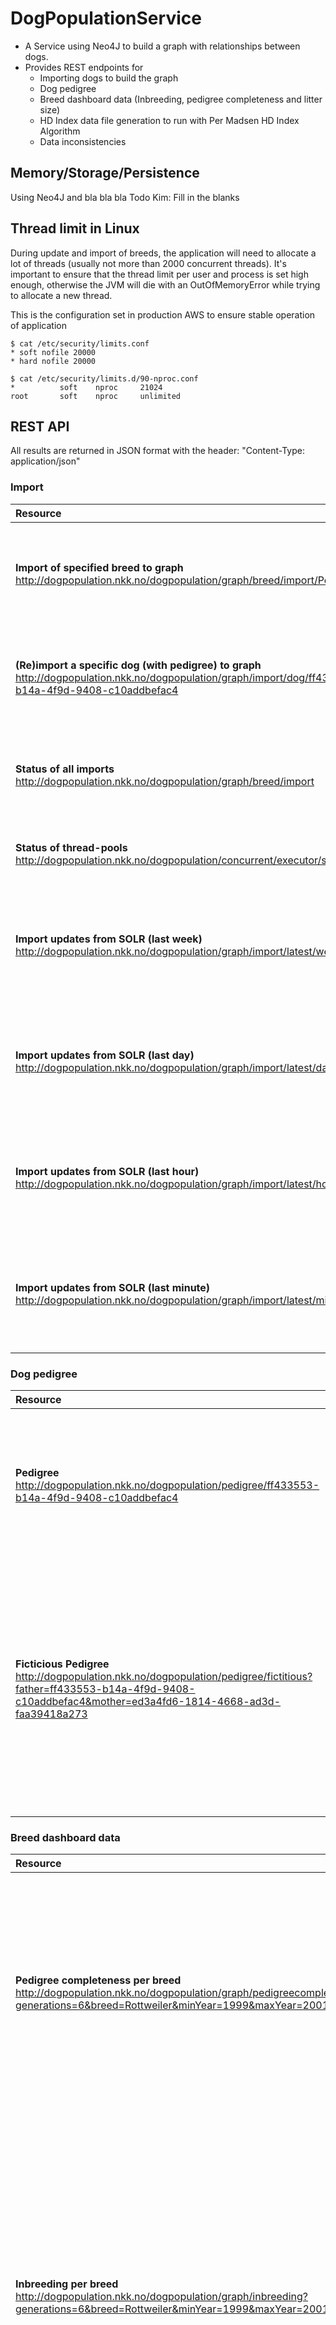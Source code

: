 DogPopulationService
====================

* A Service using Neo4J to build a graph with relationships between dogs.
* Provides REST endpoints for 
   * Importing dogs to build the graph
   * Dog pedigree
   * Breed dashboard data (Inbreeding, pedigree completeness and litter size)
   * HD Index data file generation to run with Per Madsen HD Index Algorithm
   * Data inconsistencies

Memory/Storage/Persistence
-------
Using Neo4J and bla bla bla
Todo Kim: Fill in the blanks

Thread limit in Linux
-------
During update and import of breeds, the application will need to allocate a lot of threads (usually not more than 2000 concurrent threads).
It's important to ensure that the thread limit per user and process is set high enough, otherwise the JVM will die with an OutOfMemoryError while trying to allocate a new thread.

This is the configuration set in production AWS to ensure stable operation of application

```
$ cat /etc/security/limits.conf
* soft nofile 20000
* hard nofile 20000
```

```
$ cat /etc/security/limits.d/90-nproc.conf
*          soft    nproc     21024
root       soft    nproc     unlimited
```

REST API
--------
All results are returned in JSON format with the header: "Content-Type: application/json"  

### Import
| Resource        | Action | Result           | Attributes  |
|:------------- |:------------- |:----- |:------ |
| **Import of specified breed to graph**<br/>http://dogpopulation.nkk.no/dogpopulation/graph/breed/import/Pointer| get |  Start an import, reload too see nr of tasks and status. | **breed**: Case sensitive breed name |
| **(Re)import a specific dog (with pedigree) to graph**<br/>http://dogpopulation.nkk.no/dogpopulation/graph/import/dog/ff433553-b14a-4f9d-9408-c10addbefac4 | get |  Start an import, reload too see nr of tasks and status. | **breed**: Case sensitive breed name |
| **Status of all imports**<br/>http://dogpopulation.nkk.no/dogpopulation/graph/breed/import| get | See status of all ongoing and finished imports | None |
| **Status of thread-pools**<br/>http://dogpopulation.nkk.no/dogpopulation/concurrent/executor/status| get | See status of all thread-pools | None |
| **Import updates from SOLR (last week)**<br/>http://dogpopulation.nkk.no/dogpopulation/graph/import/latest/week| get | Import updates from last week, shows number of updates | None |
| **Import updates from SOLR (last day)**<br/>http://dogpopulation.nkk.no/dogpopulation/graph/import/latest/day| get | Import updates from last day, shows number of updates | None |
| **Import updates from SOLR (last hour)**<br/>http://dogpopulation.nkk.no/dogpopulation/graph/import/latest/hour| get | Import updates from last hour, shows number of updates | None |
| **Import updates from SOLR (last minute)**<br/>http://dogpopulation.nkk.no/dogpopulation/graph/import/latest/minute| get | Import updates from last minute, shows number of updates | None |

### Dog pedigree
| Resource        | Action | Result           | Attributes  |
|:------------- |:------------- |:----- |:------ |
| **Pedigree**<br/>http://dogpopulation.nkk.no/dogpopulation/pedigree/ff433553-b14a-4f9d-9408-c10addbefac4| get | Get pedigree of given dog. This end point auto imports this dog to graph if the breed is not imported before. | **uuid**: The global unique id of this dog |
| **Ficticious Pedigree**<br/>http://dogpopulation.nkk.no/dogpopulation/pedigree/fictitious?father=ff433553-b14a-4f9d-9408-c10addbefac4&mother=ed3a4fd6-1814-4668-ad3d-faa39418a273| get | Get pedigree of the ficticious offspring of the given dog. This end point auto imports the mother and father to graph if necessary. The expected inbreeding coefficients are computed. | **father**: The global unique id of the father <br/>**mother**: The global unique id of the mother |

### Breed dashboard data
| Resource        | Action | Result           | Attributes  |
|:------------- |:------------- |:----- |:------ |
| **Pedigree completeness per breed**<br/>http://dogpopulation.nkk.no/dogpopulation/graph/pedigreecompleteness?generations=6&breed=Rottweiler&minYear=1999&maxYear=2001 | get  | Pedigree Completeness for a selection of dogs in given breed and registration year | **generations**: number of generations incl. the dog itself<br/>**breed**: Case sensitive breed name, can be repeated to cover multiple breeds<br/>**minYear:** Min year of registration<br/>**maxYear**: Max year of registration |
| **Inbreeding per breed**<br/>http://dogpopulation.nkk.no/dogpopulation/graph/inbreeding?generations=6&breed=Rottweiler&minYear=1999&maxYear=2001 | get | Inbreeding coefficients are measured in percentage-of-inbreeding. The "frequency" property counts the number of dogs within ranges of inbreeding. i.e. frequency[0] are all dogs with 0% inbreeding, frequency[1] are dogs in range (0,1)%, frequency[2] in range [1,2)%, frequency[3] in range [2,3)%, etc.| Same as above |
| **Litter-statistics per breed (numbers not quality assured yet!)**<br/>http://dogpopulation.nkk.no/dogpopulation/graph/litter?breed=Rottweiler&minYear=1999&maxYear=2001 | get | Get litter statistics for given breed | Same as above |
| **HDDiagnose statistics by breed and birthyear**<br/>http://dogpopulation.nkk.no/dogpopulation/graph/hdstatistics/bornyear?breed=Dobermann&minYear=2012&maxYear=2012 | get | Get HD-XRay statistics for given breed | Same as above |
| **HDDiagnose statistics by breed and XRay-year**<br/>http://dogpopulation.nkk.no/dogpopulation/graph/hdstatistics/xrayyear?breed=Dobermann&minYear=2012&maxYear=2012 | get | Get HD-XRay statistics for given breed | Same as above |

### HD Index data
See https://wiki.cantara.no/display/NKKFS/HD+indeks for more info. 
The very first time one of the HDIndex with path-parameter "Dalmatiner20140227" is used, the query-parameter "breed" must be set to one or more breed names. Consequtive access to any of the above URLs will ignore any query parameters, and simply return a cached dataset.
  
| Resource        | Action | Result           | Attributes  |
|:------------- |:------------- |:----- |:------ |
| **HDIndex data file**<br/>http://dogpopulation.nkk.no/dogpopulation/hdindex/Dalmatiner20140227/data?breed=Dalmatiner&breed=dalmatiner | get | Get data file for HDinxex calculation | **path**: (ie. Dalmatiner20140227) locates files. Use Breed and date or some other human readable identifier.<br/>**breed**: Case sensitive breed name, can be repeated to cover multiple breeds. | 
| **HDIndex pedigree file**<br/>http://dogpopulation.nkk.no/dogpopulation/hdindex/Dalmatiner20140227/pedigree | get | Get pedigree file | **path**: Same as above<br/>**breed** (optional as long as same folder as above): Same as above |
| **HDIndex UUID mapping file**<br/>http://dogpopulation.nkk.no/dogpopulation/hdindex/Dalmatiner20140227/uuidmapping | get | Get uuid mapping file used to read index results back to graph (not yet implemented) | Same as above |

### Data-Inconsistencies
See https://wiki.cantara.no/display/NKKFS/Datafeil+som+oppdages+og+rettes+i+hundenavet for more info

| Resource        | Action | Result           | Attributes  |
|:------------- |:------------- |:----- |:------ |
|**Incorrect or missing gender - list inconsistencies for specific breed**<br/>http://dogpopulation.nkk.no/dogpopulation/graph/inconsistencies/gender/all?breed=Rottweiler&skip=0&limit=10 | get | Lists all uuids of dogs that have some sort of gender inconsistency | **skip**: Used for paging the list<br/>**limit**: used to limit number of results returned at once.|
|**Incorrect or missing gender - unique dog**<br/>http://dogpopulation.nkk.no/dogpopulation/graph/inconsistencies/gender/654cecf2-2eb1-4bc0-9d93-5046ed2f82ec | get | Get details related to gender inconsistencies of dog. | uuid: unique id of dog |
|**Incorrect or missing breed - list all inconsistencies for specific breed**<br/>http://dogpopulation.nkk.no/dogpopulation/graph/inconsistencies/breed/all?breed=Rottweiler&skip=0&limit=10 | get | List all uuids of dogs that have some sort of breed inconsistency | Same as above |
|**Incorrect or missing breed - unique dog**<br/>http://dogpopulation.nkk.no/dogpopulation/graph/inconsistencies/breed/0426517e-3833-4a29-a620-075ebb1b8b68 | get | Get details related to breed inconsistencies of dog. | uuid: unique id of dog |
|**Circular parent chain in pedigree - list for breed set** circle<br/>http://dogpopulation.nkk.no/dogpopulation/graph/inconsistencies/circularancestry/breed?breed=Dobermann&breed=Dalmatiner| get | Get a list of dogs that are part of a circular parent-chain, we will not list more than one dog from each circle. | breed: a list of breeds to perform the search for |
|**Circular parent chain in pedigree - unique** circle<br/>http://dogpopulation.nkk.no/dogpopulation/graph/inconsistencies/circularancestry/445d3c86-272b-4cd0-bf44-8ccc893af070| get | Get parent-chain that form a circle in the ancestry of dog. | uuid: unique id of dog |

Test-server
-----------
N/A

Prod-server
-----------
http://dogpopulation.nkk.no

CI-server
---------
http://ci.nkk.no/jenkins/job/DogPopulationService/